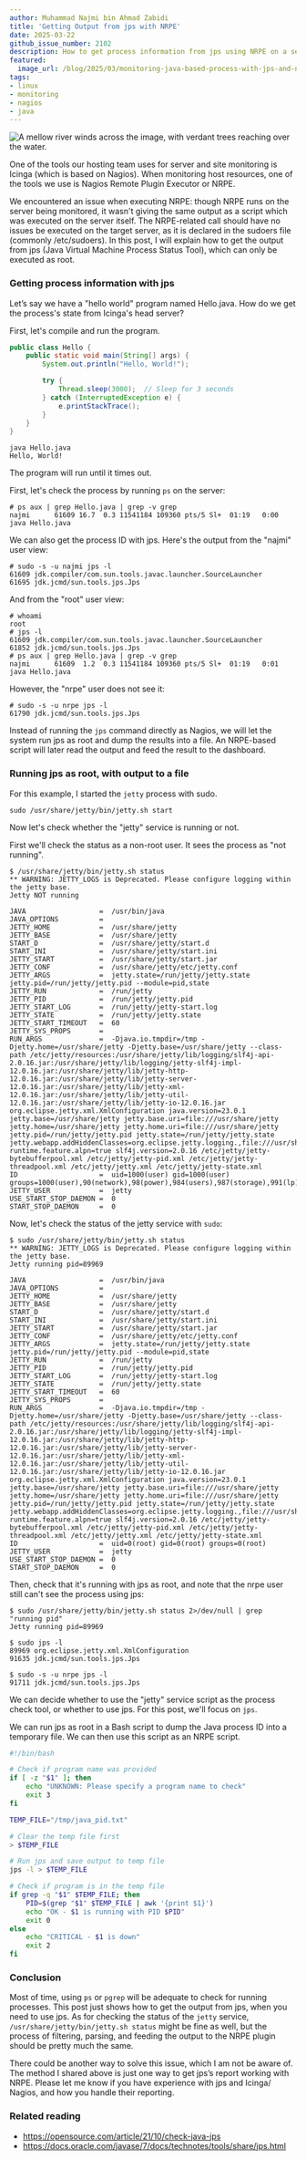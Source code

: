 ```yaml
---
author: Muhammad Najmi bin Ahmad Zabidi
title: 'Getting Output from jps with NRPE'
date: 2025-03-22
github_issue_number: 2102
description: How to get process information from jps using NRPE on a server
featured:
  image_url: /blog/2025/03/monitoring-java-based-process-with-jps-and-nrpe/green-river.webp
tags:
- linux
- monitoring
- nagios
- java
---
```


![A mellow river winds across the image, with verdant trees reaching over the water.](/blog/2025/03/monitoring-java-based-process-with-jps-and-nrpe/green-river.webp)

<!-- Photo by Seth Jensen, 2024. -->

One of the tools our hosting team uses for server and site monitoring is Icinga (which is based on Nagios). When monitoring host resources, one of the tools we use is Nagios Remote Plugin Executor or NRPE.

We encountered an issue when executing NRPE: though NRPE runs on the server being monitored, it wasn't giving the same output as a script which was executed on the server itself. The NRPE-related call should have no issues be executed on the target server, as it is declared in the sudoers file (commonly /etc/sudoers). In this post, I will explain how to get the output from jps (Java Virtual Machine Process Status Tool), which can only be executed as root.

### Getting process information with jps

Let’s say we have a "hello world" program named Hello.java. How do we get the process's state from Icinga's head server?

First, let's compile and run the program.

```java
public class Hello {
    public static void main(String[] args) {
        System.out.println("Hello, World!");

        try {
            Thread.sleep(3000);  // Sleep for 3 seconds
        } catch (InterruptedException e) {
            e.printStackTrace();
        }
    }
}
```

```plain
java Hello.java
Hello, World!
```

The program will run until it times out.

First, let's check the process by running `ps` on the server:

```plain
# ps aux | grep Hello.java | grep -v grep
najmi      61609 16.7  0.3 11541184 109360 pts/5 Sl+  01:19   0:00 java Hello.java
```

We can also get the process ID with jps. Here's the output from the "najmi" user view:

```plain
# sudo -s -u najmi jps -l
61609 jdk.compiler/com.sun.tools.javac.launcher.SourceLauncher
61695 jdk.jcmd/sun.tools.jps.Jps

```

And from the "root" user view:

```plain
# whoami
root
# jps -l
61609 jdk.compiler/com.sun.tools.javac.launcher.SourceLauncher
61852 jdk.jcmd/sun.tools.jps.Jps
# ps aux | grep Hello.java | grep -v grep
najmi      61609  1.2  0.3 11541184 109360 pts/5 Sl+  01:19   0:01 java Hello.java
```

However, the "nrpe" user does not see it:

```plain
# sudo -s -u nrpe jps -l
61790 jdk.jcmd/sun.tools.jps.Jps
```

Instead of running the `jps` command directly as Nagios, we will let the system run jps as root and dump the results into a file. An NRPE-based script will later read the output and feed the result to the dashboard.

### Running jps as root, with output to a file

For this example, I started the `jetty` process with sudo.

```plain
sudo /usr/share/jetty/bin/jetty.sh start
```

Now let's check whether the "jetty" service is running or not.

First we'll check the status as a non-root user. It sees the process as "not running".

```plain
$ /usr/share/jetty/bin/jetty.sh status
** WARNING: JETTY_LOGS is Deprecated. Please configure logging within the jetty base.
Jetty NOT running

JAVA                  =  /usr/bin/java
JAVA_OPTIONS          =
JETTY_HOME            =  /usr/share/jetty
JETTY_BASE            =  /usr/share/jetty
START_D               =  /usr/share/jetty/start.d
START_INI             =  /usr/share/jetty/start.ini
JETTY_START           =  /usr/share/jetty/start.jar
JETTY_CONF            =  /usr/share/jetty/etc/jetty.conf
JETTY_ARGS            =  jetty.state=/run/jetty/jetty.state jetty.pid=/run/jetty/jetty.pid --module=pid,state
JETTY_RUN             =  /run/jetty
JETTY_PID             =  /run/jetty/jetty.pid
JETTY_START_LOG       =  /run/jetty/jetty-start.log
JETTY_STATE           =  /run/jetty/jetty.state
JETTY_START_TIMEOUT   =  60
JETTY_SYS_PROPS       =
RUN_ARGS              =  -Djava.io.tmpdir=/tmp -Djetty.home=/usr/share/jetty -Djetty.base=/usr/share/jetty --class-path /etc/jetty/resources:/usr/share/jetty/lib/logging/slf4j-api-2.0.16.jar:/usr/share/jetty/lib/logging/jetty-slf4j-impl-12.0.16.jar:/usr/share/jetty/lib/jetty-http-12.0.16.jar:/usr/share/jetty/lib/jetty-server-12.0.16.jar:/usr/share/jetty/lib/jetty-xml-12.0.16.jar:/usr/share/jetty/lib/jetty-util-12.0.16.jar:/usr/share/jetty/lib/jetty-io-12.0.16.jar org.eclipse.jetty.xml.XmlConfiguration java.version=23.0.1 jetty.base=/usr/share/jetty jetty.base.uri=file:///usr/share/jetty jetty.home=/usr/share/jetty jetty.home.uri=file:///usr/share/jetty jetty.pid=/run/jetty/jetty.pid jetty.state=/run/jetty/jetty.state jetty.webapp.addHiddenClasses=org.eclipse.jetty.logging.,file:///usr/share/jetty/lib/logging/,org.slf4j. runtime.feature.alpn=true slf4j.version=2.0.16 /etc/jetty/jetty-bytebufferpool.xml /etc/jetty/jetty-pid.xml /etc/jetty/jetty-threadpool.xml /etc/jetty/jetty.xml /etc/jetty/jetty-state.xml
ID                    =  uid=1000(user) gid=1000(user) groups=1000(user),90(network),98(power),984(users),987(storage),991(lp),994(input),996(audio),998(wheel)
JETTY_USER            =  jetty
USE_START_STOP_DAEMON =  0
START_STOP_DAEMON     =  0
```

Now, let's check the status of the jetty service with `sudo`:

```plain
$ sudo /usr/share/jetty/bin/jetty.sh status
** WARNING: JETTY_LOGS is Deprecated. Please configure logging within the jetty base.
Jetty running pid=89969

JAVA                  =  /usr/bin/java
JAVA_OPTIONS          =
JETTY_HOME            =  /usr/share/jetty
JETTY_BASE            =  /usr/share/jetty
START_D               =  /usr/share/jetty/start.d
START_INI             =  /usr/share/jetty/start.ini
JETTY_START           =  /usr/share/jetty/start.jar
JETTY_CONF            =  /usr/share/jetty/etc/jetty.conf
JETTY_ARGS            =  jetty.state=/run/jetty/jetty.state jetty.pid=/run/jetty/jetty.pid --module=pid,state
JETTY_RUN             =  /run/jetty
JETTY_PID             =  /run/jetty/jetty.pid
JETTY_START_LOG       =  /run/jetty/jetty-start.log
JETTY_STATE           =  /run/jetty/jetty.state
JETTY_START_TIMEOUT   =  60
JETTY_SYS_PROPS       =
RUN_ARGS              =  -Djava.io.tmpdir=/tmp -Djetty.home=/usr/share/jetty -Djetty.base=/usr/share/jetty --class-path /etc/jetty/resources:/usr/share/jetty/lib/logging/slf4j-api-2.0.16.jar:/usr/share/jetty/lib/logging/jetty-slf4j-impl-12.0.16.jar:/usr/share/jetty/lib/jetty-http-12.0.16.jar:/usr/share/jetty/lib/jetty-server-12.0.16.jar:/usr/share/jetty/lib/jetty-xml-12.0.16.jar:/usr/share/jetty/lib/jetty-util-12.0.16.jar:/usr/share/jetty/lib/jetty-io-12.0.16.jar org.eclipse.jetty.xml.XmlConfiguration java.version=23.0.1 jetty.base=/usr/share/jetty jetty.base.uri=file:///usr/share/jetty jetty.home=/usr/share/jetty jetty.home.uri=file:///usr/share/jetty jetty.pid=/run/jetty/jetty.pid jetty.state=/run/jetty/jetty.state jetty.webapp.addHiddenClasses=org.eclipse.jetty.logging.,file:///usr/share/jetty/lib/logging/,org.slf4j. runtime.feature.alpn=true slf4j.version=2.0.16 /etc/jetty/jetty-bytebufferpool.xml /etc/jetty/jetty-pid.xml /etc/jetty/jetty-threadpool.xml /etc/jetty/jetty.xml /etc/jetty/jetty-state.xml
ID                    =  uid=0(root) gid=0(root) groups=0(root)
JETTY_USER            =  jetty
USE_START_STOP_DAEMON =  0
START_STOP_DAEMON     =  0
```

Then, check that it's running with jps as root, and note that the nrpe user still can't see the process using jps:

```plain
$ sudo /usr/share/jetty/bin/jetty.sh status 2>/dev/null | grep "running pid"
Jetty running pid=89969

$ sudo jps -l
89969 org.eclipse.jetty.xml.XmlConfiguration
91635 jdk.jcmd/sun.tools.jps.Jps

$ sudo -s -u nrpe jps -l
91711 jdk.jcmd/sun.tools.jps.Jps
```

We can decide whether to use the "jetty" service script as the process check tool, or whether to use jps. For this post, we'll focus on `jps`.

We can run jps as root in a Bash script to dump the Java process ID into a temporary file. We can then use this script as an NRPE script.

```bash
#!/bin/bash

# Check if program name was provided
if [ -z "$1" ]; then
    echo "UNKNOWN: Please specify a program name to check"
    exit 3
fi

TEMP_FILE="/tmp/java_pid.txt"

# Clear the temp file first
> $TEMP_FILE

# Run jps and save output to temp file
jps -l > $TEMP_FILE

# Check if program is in the temp file
if grep -q "$1" $TEMP_FILE; then
    PID=$(grep "$1" $TEMP_FILE | awk '{print $1}')
    echo "OK - $1 is running with PID $PID"
    exit 0
else
    echo "CRITICAL - $1 is down"
    exit 2
fi
```

### Conclusion

Most of time, using `ps` or `pgrep` will be adequate to check for running processes. This post just shows how to get the output from jps, when you need to use jps. As for checking the status of the `jetty` service, `/usr/share/jetty/bin/jetty.sh status` might be fine as well, but the process of filtering, parsing, and feeding the output to the NRPE plugin should be pretty much the same.

There could be another way to solve this issue, which I am not be aware of. The method I shared above is just one way to get jps’s report working with NRPE. Please let me know if you have experience with jps and Icinga/​Nagios, and how you handle their reporting.

### Related reading

- https://opensource.com/article/21/10/check-java-jps
- https://docs.oracle.com/javase/7/docs/technotes/tools/share/jps.html
